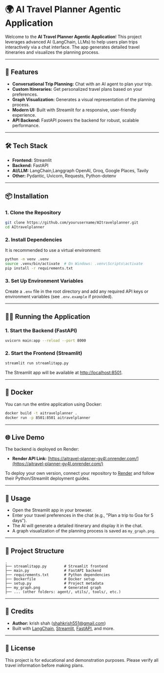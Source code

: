 # 🌍 AI Travel Planner Agentic Application

Welcome to the **AI Travel Planner Agentic Application**! This project leverages advanced AI (LangChain, LLMs) to help users plan trips interactively via a chat interface. The app generates detailed travel itineraries and visualizes the planning process.

---

## 🚀 Features
- **Conversational Trip Planning:** Chat with an AI agent to plan your trip.
- **Custom Itineraries:** Get personalized travel plans based on your preferences.
- **Graph Visualization:** Generates a visual representation of the planning process.
- **Modern UI:** Built with Streamlit for a responsive, user-friendly experience.
- **API Backend:** FastAPI powers the backend for robust, scalable performance.

---

## 🛠️ Tech Stack
- **Frontend:** Streamlit
- **Backend:** FastAPI
- **AI/LLM:** LangChain,Langgraph OpenAI, Groq, Google Places, Tavily
- **Other:** Pydantic, Uvicorn, Requests, Python-dotenv

---

## 📦 Installation

### 1. Clone the Repository
```bash
git clone https://github.com/yourusername/AItravelplanner.git
cd AItravelplanner
```

### 2. Install Dependencies
It is recommended to use a virtual environment:
```bash
python -m venv .venv
source .venv/bin/activate  # On Windows: .venv\Scripts\activate
pip install -r requirements.txt
```

### 3. Set Up Environment Variables
Create a `.env` file in the root directory and add any required API keys or environment variables (see `.env.example` if provided).

---

## 🏃‍♂️ Running the Application

### 1. Start the Backend (FastAPI)
```bash
uvicorn main:app --reload --port 8000
```

### 2. Start the Frontend (Streamlit)
```bash
streamlit run streamlitapp.py
```

The Streamlit app will be available at [http://localhost:8501](http://localhost:8501).

---

## 🐳 Docker
You can run the entire application using Docker:

```bash
docker build -t aitravelplanner .
docker run -p 8501:8501 aitravelplanner
```

---

## 🌐 Live Demo
The backend is deployed on Render:
- **Render API Link:** [https://aitravel-planner-gy4l.onrender.com/](https://aitravel-planner-gy4l.onrender.com/)

To deploy your own version, connect your repository to [Render](https://render.com/) and follow their Python/Streamlit deployment guides.

---

## 📝 Usage
- Open the Streamlit app in your browser.
- Enter your travel preferences in the chat (e.g., "Plan a trip to Goa for 5 days").
- The AI will generate a detailed itinerary and display it in the chat.
- A graph visualization of the planning process is saved as `my_graph.png`.

---

## 📁 Project Structure
```
.
├── streamlitapp.py        # Streamlit frontend
├── main.py                # FastAPI backend
├── requirements.txt       # Python dependencies
├── Dockerfile             # Docker setup
├── setup.py               # Project metadata
├── my_graph.png           # Generated graph
├── ... (other folders: agent/, utils/, tools/, etc.)
```

---

## 🙏 Credits
- **Author:** krish shah ([shahkrish551@gmail.com](mailto:shahkrish551@gmail.com))
- Built with [LangChain](https://langchain.com/), [Streamlit](https://streamlit.io/), [FastAPI](https://fastapi.tiangolo.com/), and more.

---

## 📄 License
This project is for educational and demonstration purposes. Please verify all travel information before making plans.
